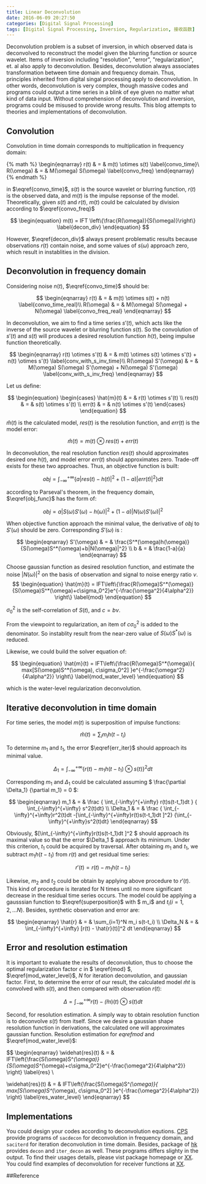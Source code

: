 ```yaml
---
title: Linear Deconvolution
date: 2016-06-09 20:27:50
categories: [Digital Signal Processing]
tags: [Digital Signal Processing, Inversion, Regularization, 接收函数]
---
```

Deconvolution problem is a subset of inversion, in which observed data is deconvolved to reconstruct the model given the blurring function or source wavelet. Items of inversion including "resolution", "error", "regularization", et. al also apply to deconvolution. Besides, deconvolution always associates transformation between time domain and frequency domain. Thus, principles inherited from digital singal processing apply to deconvolution. In other words, deconvolution is very complex, though massive codes and programs could output a time series in a blink of eye given no matter what kind of data input. Without comprehension of deconvolution and inversion, programs could be misused to provide wrong results. This blog attempts to theories and implementations of deconvolution.

<!-- more -->
<!-- toc -->

## Convolution
Convolution in time domain corresponds to multiplication in frequency domain:

{% math %}
\begin{eqnarray}
r(t) & = & m(t) \otimes s(t) \label{convo_time}\\
R(\omega) & = & M(\omega) S(\omega) \label{convo_freq}
\end{eqnarray}
{% endmath %}

in $\eqref{convo_time}$, $s(t)$ is the source wavelet or blurring function, $r(t)$ is the observed data, and $m(t)$ is the impulse repsonse of the model. Theoretically, given $s(t)$ and $r(t)$, $m(t)$ could be calculated by division according to $\eqref{convo_freq}$

$$
\begin{equation}
m(t) = IFT \left\{\frac{R(\omega)}{S(\omega)}\right\} \label{decon_div}
\end{equation}
$$

However, $\eqref{decon_div}$ always present problematic results because observations $r(t)$ contain noise, and some values of $s(\omega)$ approach zero, which result in instablities in the division.

## Deconvolution in frequency domain
Considering noise $n(t)$, $\eqref{convo_time}$ should be:

$$
\begin{eqnarray}
r(t) & = & m(t) \otimes s(t) + n(t) \label{convo_time_real}\\
R(\omega) & = & M(\omega) S(\omega) + N(\omega) \label{convo_freq_real}
\end{eqnarray}
$$

In deconvolution, we aim to find a time series $s'(t)$, which acts like the inverse of the source wavelet or blurring function $s(t)$. So the convolution of $s'(t)$ and $s(t)$ will produces a desired resolution function $h(t)$, being impulse function theoretically.

$$
\begin{eqnarray}
r(t) \otimes s'(t) & = & m(t) \otimes s(t) \otimes s'(t) + n(t) \otimes s'(t) \label{conv_with_s_inv_time}\\
R(\omega) S'(\omega) & = & M(\omega) S(\omega) S'(\omega) + N(\omega) S'(\omega) \label{conv_with_s_inv_freq}
\end{eqnarray}
$$

Let us define:

$$
\begin{equation}
  \begin{cases}
    \hat{m}(t) & = & r(t) \otimes s'(t) \\
    res(t) & = & s(t) \otimes s'(t) \\
    err(t) & = & n(t) \otimes s'(t)
  \end{cases}
\end{equation}
$$

$\hat{m}(t)$ is the calculated model, $res(t)$ is the resolution function, and $err(t)$ is the model error:

$$
\begin{equation}
  \hat{m}(t) = m(t) \otimes res(t) + err(t)
\end{equation}
$$

In deconvolution, the real resolution function $res(t)$ should approximates desired one $h(t)$, and model error $err(t)$ should approximates zero. Trade-off exists for these two approaches. Thus, an objective function is built:

$$
\begin{equation}
  obj = \int_{-\infty}^{+\infty}\{a|res(t)-h(t)|^2+(1-a)|err(t)|^2\}dt \label{obj_func}
\end{equation}
$$

according to Parseval's theorem, in the frequency domain, $\eqref{obj_func}$ has the form of:

$$
\begin{equation}
  obj =  a|S(\omega)S'(\omega) - h(\omega)|^2 + (1-a) | N(\omega)S'(\omega) |^2 \label{obj_func_freq}
\end{equation}
$$

When objective function approach the minimal value, the derivative of $obj$ to $S'(\omega)$ should be zero. Corresponding $S'(\omega)$ is :

$$
\begin{eqnarray}
  S'(\omega) & = & \frac{S^*(\omega)h(\omega)}{S(\omega)S^*(\omega)+b|N(\omega)|^2} \\
  b & = & \frac{1-a}{a}
\end{eqnarray}
$$

Choose gaussian function as desired resolution function, and estimate the noise $|N(\omega)|^2$ on the basis of observation and signal to noise energy ratio $\nu$.
$$
\begin{equation}
  \hat{m}(t) = IFT\left\{\frac{R(\omega)S^*(\omega)}{S(\omega)S^*(\omega)+c\sigma_0^2}e^{-\frac{\omega^2}{4\alpha^2}} \right\} \label{mod}
\end{equation}
$$

$\sigma_0^2$ is the self-correlation of $S(t)$, and $c = b \nu$.

From the viewpoint to regularization, an item of $c\sigma_0^2$ is added to the denominator. So instablity result from the near-zero value of $S(\omega)S^*(\omega)$ is reduced.

Likewise, we could build the solver equation of:

$$
\begin{equation}
  \hat{m}(t) = IFT\left\{\frac{R(\omega)S^*(\omega)}{ max[S(\omega)S^*(\omega), c\sigma_0^2] }e^{-\frac{\omega^2}{4\alpha^2}} \right\} \label{mod_water_level}
\end{equation}
$$

which is the water-level regularization deconvolution.


## Iterative deconvolution in time domain

For time series, the model $m(t)$ is superposition of impulse functions:

$$
\begin{equation}
  \hat{m}(t) = \sum_{i} m_i h(t-t_i) \label{superposition}
\end{equation}
$$

To determine $m_1$ and $t_1$, the error $\eqref{err_iter}$ should approach its minimal value.

$$
\begin{equation}
  \Delta_1 = \int_{-\infty}^{+\infty}\{r(t) - m_1 h(t-t_1) \otimes s(t)\}^2dt \label{err_iter}
\end{equation}
$$

Corresponding $m_1$ and $\Delta_1$ could be calculated assuming $ \frac{\partial \Delta_1} {\partial m_1} = 0 $:

$$
\begin{eqnarray}
  m_1 & = & \frac { \int_{-\infty}^{+\infty} r(t)s(t-t_1)dt } { \int_{-\infty}^{+\infty} s^2(t)dt} \\
  \Delta_1 & = & \frac { \int_{-\infty}^{+\infty}r^2(t)dt -[\int_{-\infty}^{+\infty}r(t)s(t-t_1)dt ]^2} {\int_{-\infty}^{+\infty}s^2(t)dt}
\end{eqnarray}
$$

Obviously, $[\int_{-\infty}^{+\infty}r(t)s(t-t_1)dt ]^2 $ should approach its maximal value so that the error $\Delta_1 $ approach its minimum. Under this criterion, $t_1$ could be acquired by traversal.
After obtaining $m_1$ and $t_1$, we subtract $m_1h(t-t_1)$ from $r(t)$ and get residual time series:

$$
\begin{equation}
  r'(t) = r(t) - m_1h(t-t_1)
\end{equation}
$$

Likewise, $m_2$ and $t_2$ could be obtain by applying above procedure to $r'(t)$. This kind of procedure is iterated for N times until no more significant decrease in the residual time series occurs. The model could be applying a gausssian function to $\eqref{superposition}$ with $ m_i$ and $t_i(i=1,2,...N)$. Besides, synthetic observation and error are:

$$
\begin{eqnarray}
  \hat{r} & = & \sum_{i=1}^N m_i s(t-t_i) \\
  \Delta_N & = & \int_{-\infty}^{+\infty} [r(t) - \hat{r}(t)]^2 dt
\end{eqnarray}
$$

## Error and resolution estimation
It is important to evaluate the results of deconvolution, thus to choose the optimal regularization factor $c$ in $ \eqref{mod} $, $\eqref{mod_water_level}$, $N$ for iteration deconvolution, and gaussian factor.
First, to determine the error of our result, the calculated model $\hat{m}{t}$ is convolved with $s(t)$, and then compared with observation $r(t)$:

$$
\begin{equation}
  \Delta = \int_{-\infty}^{+\infty} r(t) - \hat(m)(t) \otimes s(t) dt
\end{equation}
$$

Second, for resolution estimation. A simply way to obtain resolution function is to deconvolve $s(t)$ from itself. Since we desire a gaussian shape resolution function in derivations, the calculated one will approximates gaussian function.
Resolution estimation for $eqref{mod}$ and $\eqref{mod_water_level}$:

$$
\begin{eqnarray}
  \widehat{res}(t) & = & IFT\left\{\frac{S(\omega)S^*(\omega)}{S(\omega)S^*(\omega)+c\sigma_0^2}e^{-\frac{\omega^2}{4\alpha^2}} \right\} \label{res} \\

  \widehat{res}(t) & = & IFT\left\{\frac{S(\omega)S^*(\omega)}{ max[S(\omega)S^*(\omega), c\sigma_0^2] }e^{-\frac{\omega^2}{4\alpha^2}} \right\} \label{res_water_level}
\end{eqnarray}
$$


## Implementations
You could design your codes according to deconvolution equtions. [CPS](http://www.eas.slu.edu/eqc/eqccps.html) provide programs of `sacdecon` for deconvolution in frequency domain, and `saciterd` for iteration deconvolution in time domain. Besides, package of [hk](http://www.eas.slu.edu/People/LZhu/downloads/hk1.3.tar) provides `decon` and `iter_decon` as well. These programs differs slighty in the output. To find their usages details, please vist package homepage or [XX]().
You could find examples of deconvolution for receiver functions at [XX]().

##Reference
